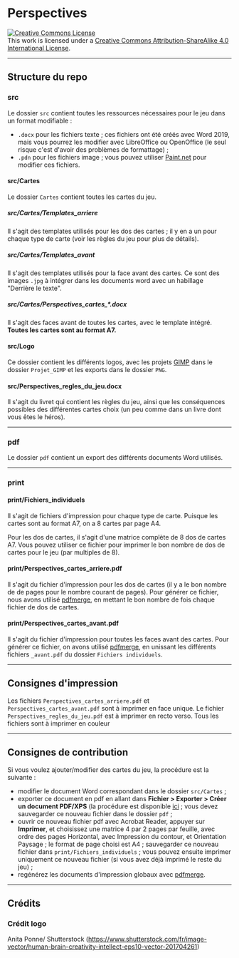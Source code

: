 # Perspectives

<a rel="license" href="http://creativecommons.org/licenses/by-sa/4.0/"><img alt="Creative Commons License" style="border-width:0" src="https://i.creativecommons.org/l/by-sa/4.0/88x31.png" /></a><br />This work is licensed under a <a rel="license" href="http://creativecommons.org/licenses/by-sa/4.0/">Creative Commons Attribution-ShareAlike 4.0 International License</a>.

---

## Structure du repo

### src

Le dossier `src` contient toutes les ressources nécessaires pour le jeu dans un format modifiable :
- `.docx` pour les fichiers texte ; ces fichiers ont été créés avec Word 2019, mais vous pourrez les modifier avec LibreOffice ou OpenOffice (le seul risque c'est d'avoir des problèmes de formattage) ;
- `.pdn` pour les fichiers image ; vous pouvez utiliser [Paint.net](https://www.getpaint.net/download.html) pour modifier ces fichiers.

#### src/Cartes

Le dossier `Cartes` contient toutes les cartes du jeu. 

##### src/Cartes/Templates_arriere

Il s'agit des templates utilisés pour les dos des cartes ; il y en a un pour chaque type de carte (voir les règles du jeu pour plus de détails).

##### src/Cartes/Templates_avant

Il s'agit des templates utilisés pour la face avant des cartes. Ce sont des images `.jpg` à intégrer dans les documents word avec un habillage "Derrière le texte".

##### src/Cartes/Perspectives_cartes_\*.docx

Il s'agit des faces avant de toutes les cartes, avec le template intégré. **Toutes les cartes sont au format A7.**

#### src/Logo

Ce dossier contient les différents logos, avec les projets [GIMP](https://www.gimp.org/downloads/) dans le dossier `Projet_GIMP` et les exports dans le dossier `PNG`.

#### src/Perspectives_regles_du_jeu.docx

Il s'agit du livret qui contient les règles du jeu, ainsi que les conséquences possibles des différentes cartes choix (un peu comme dans un livre dont vous êtes le héros).

---

### pdf

Le dossier `pdf` contient un export des différents documents Word utilisés.

---

### print

#### print/Fichiers_individuels
 
Il s'agit de fichiers d'impression pour chaque type de carte. Puisque les cartes sont au format A7, on a 8 cartes par page A4.

Pour les dos de cartes, il s'agit d'une matrice complète de 8 dos de cartes A7. Vous pouvez utiliser ce fichier pour imprimer le bon nombre de dos de cartes pour le jeu (par multiples de 8).

#### print/Perspectives_cartes_arriere.pdf

Il s'agit du fichier d'impression pour les dos de cartes (il y a le bon nombre de de pages pour le nombre courant de pages). Pour générer ce fichier, nous avons utilisé [pdfmerge](https://www.pdfmerge.com/), en mettant le bon nombre de fois chaque fichier de dos de cartes.

#### print/Perspectives_cartes_avant.pdf

Il s'agit du fichier d'impression pour toutes les faces avant des cartes. Pour générer ce fichier, on avons utilisé [pdfmerge](https://www.pdfmerge.com/), en unissant les différents fichiers `_avant.pdf` du dossier `Fichiers individuels`.

---

## Consignes d'impression
Les fichiers `Perspectives_cartes_arriere.pdf` et `Perspectives_cartes_avant.pdf` sont à imprimer en face unique. 
Le fichier `Perspectives_regles_du_jeu.pdf` est à imprimer en recto verso. 
Tous les fichiers sont à imprimer en couleur 

---

## Consignes de contribution

Si vous voulez ajouter/modifier des cartes du jeu, la procédure est la suivante :
- modifier le document Word correspondant dans le dossier `src/Cartes` ;
- exporter ce document en pdf en allant dans **Fichier > Exporter > Créer un document PDF/XPS** (la procédure est disponible [ici](https://support.office.com/fr-fr/article/enregistrer-ou-convertir-au-format-pdf-ou-xps-d85416c5-7d77-4fd6-a216-6f4bf7c7c110?ui=fr-FR&rs=fr-FR&ad=FR) ; vous devez sauvegarder ce nouveau fichier dans le dossier `pdf` ;
- ouvrir ce nouveau fichier pdf avec Acrobat Reader, appuyer sur **Imprimer**, et choisissez une matrice 4 par 2 pages par feuille, avec ordre des pages Horizontal, avec Impression du contour, et Orientation Paysage ; le format de page choisi est A4 ; sauvegarder ce nouveau fichier dans `print/Fichiers_individuels` ; vous pouvez ensuite imprimer uniquement ce nouveau fichier (si vous avez déjà imprimé le reste du jeu) ;
- regénérez les documents d'impression globaux avec [pdfmerge](https://www.pdfmerge.com/).

---

## Crédits

### Crédit logo

Anita Ponne/ Shutterstock (<https://www.shutterstock.com/fr/image-vector/human-brain-creativity-intellect-eps10-vector-201704261>)

